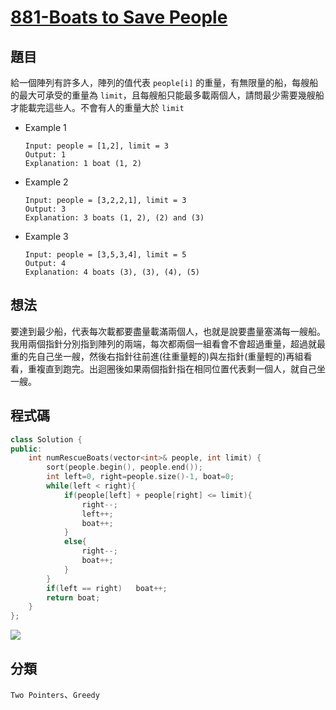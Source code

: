 # [881-Boats to Save People](https://leetcode.com/problems/boats-to-save-people/)

## 題目
給一個陣列有許多人，陣列的值代表 `people[i]` 的重量，有無限量的船，每艘船的最大可承受的重量為 `limit`，且每艘船只能最多載兩個人，請問最少需要幾艘船才能載完這些人。不會有人的重量大於 `limit`
* Example 1
    ```
    Input: people = [1,2], limit = 3
    Output: 1
    Explanation: 1 boat (1, 2)
    ```
* Example 2
    ```
    Input: people = [3,2,2,1], limit = 3
    Output: 3
    Explanation: 3 boats (1, 2), (2) and (3)
    ```
* Example 3
    ```
    Input: people = [3,5,3,4], limit = 5
    Output: 4
    Explanation: 4 boats (3), (3), (4), (5)
    ```

## 想法
要達到最少船，代表每次載都要盡量載滿兩個人，也就是說要盡量塞滿每一艘船。我用兩個指針分別指到陣列的兩端，每次都兩個一組看會不會超過重量，超過就最重的先自己坐一艘，然後右指針往前進(往重量輕的)與左指針(重量輕的)再組看看，重複直到跑完。出迴圈後如果兩個指針指在相同位置代表剩一個人，就自己坐一艘。



## 程式碼
```cpp
class Solution {
public:
    int numRescueBoats(vector<int>& people, int limit) {
        sort(people.begin(), people.end());
        int left=0, right=people.size()-1, boat=0;
        while(left < right){
            if(people[left] + people[right] <= limit){
                right--;
                left++;
                boat++;
            }
            else{
                right--;
                boat++;
            }
        }
        if(left == right)   boat++;
        return boat;
    }
};
```

![](https://imgur.com/S4unj0c.png)

## 分類
`Two Pointers`、`Greedy`